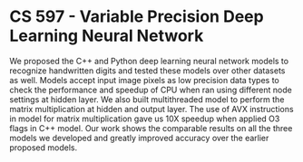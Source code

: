 # CS 597 - Variable Precision Deep Learning Neural Network
We proposed the C++ and Python deep learning neural network models to recognize handwritten digits and tested these models over other datasets as well. Models accept input image pixels as low precision data types to check the performance and speedup of CPU when ran using different node settings at hidden layer. We also built multithreaded model to perform the matrix multiplication at hidden and output layer. The use of AVX instructions in model for matrix multiplication gave us 10X speedup when applied O3 flags in C++ model. Our work shows the comparable results on all the three models we developed and greatly improved accuracy over the earlier proposed models.

